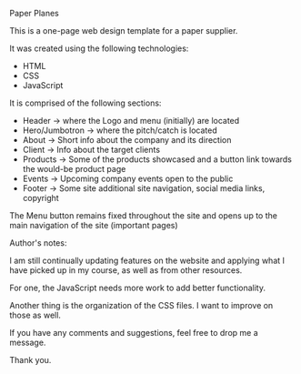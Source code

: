 Paper Planes

This is a one-page web design template for a paper supplier. 

It was created using the following technologies:

* HTML
* CSS
* JavaScript 

It is comprised of the following sections:

* Header -> where the Logo and menu (initially) are located
* Hero/Jumbotron -> where the pitch/catch is located
* About -> Short info about the company and its direction
* Client -> Info about the target clients
* Products -> Some of the products showcased and a button link towards the would-be product page
* Events -> Upcoming company events open to the public
* Footer -> Some site additional site navigation, social media links, copyright

The Menu button remains fixed throughout the site and opens up to the main navigation of the site (important pages)

Author's notes:

I am still continually updating features on the website and applying what I have picked up in my course, as well as from other resources. 

For one, the JavaScript needs more work to add better functionality.

Another thing is the organization of the CSS files. I want to improve on those as well.

If you have any comments and suggestions, feel free to drop me a message. 

Thank you.
